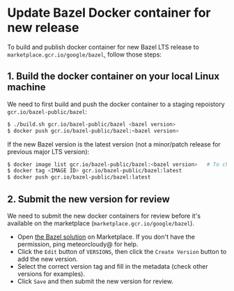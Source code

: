 # Update Bazel Docker container for new release

To build and publish docker container for new Bazel LTS release to `marketplace.gcr.io/google/bazel`, follow those steps:

## 1. Build the docker container on your local Linux machine

We need to first build and push the docker container to a staging repoistory `gcr.io/bazel-public/bazel`:
```bash
$ ./build.sh gcr.io/bazel-public/bazel <bazel version>
$ docker push gcr.io/bazel-public/bazel:<bazel version>
```
If the new Bazel version is the latest version (not a minor/patch release for previous major LTS version):
```bash
$ docker image list gcr.io/bazel-public/bazel:<bazel version>   # To check the <IMAGE ID>.
$ docker tag <IMAGE ID> gcr.io/bazel-public/bazel:latest
$ docker push gcr.io/bazel-public/bazel:latest
```

## 2. Submit the new version for review

We need to submit the new docker containers for review before it's available on the marketplace (`marketplace.gcr.io/google/bazel`).

- Open [the Bazel solution](https://pantheon.corp.google.com/partner/editor/click-to-deploy-containers/bazel?project=cloud-marketplace-ops) on Marketplace. If you don't have the permission, ping meteorcloudy@ for help.
- Click the `Edit` button of `VERSIONS`, then click the `Create Version` button to add the new version.
- Select the correct version tag and fill in the metadata (check other versions for examples).
- Click `Save` and then submit the new version for review.
